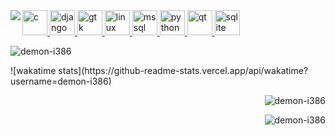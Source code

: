 <html>
  <img src="https://media.giphy.com/media/Diym3aZO1dHzO/giphy.gif" align="left">
  <a href="https://www.cprogramming.com/" target="_blank">
  <img src="https://devicons.github.io/devicon/devicon.git/icons/c/c-original.svg" alt="c" width="40" height="40"/>
  </a> <a href="https://www.djangoproject.com/" target="_blank"> <img src="https://devicons.github.io/devicon/devicon.git/icons/django/django-original.svg" alt="django" width="40" height="40"/> </a> <a href="https://www.gtk.org/" target="_blank"> <img src="https://upload.wikimedia.org/wikipedia/commons/7/71/GTK_logo.svg" alt="gtk" width="40" height="40"/> </a> <a href="https://www.linux.org/" target="_blank"> <img src="https://devicons.github.io/devicon/devicon.git/icons/linux/linux-original.svg" alt="linux" width="40" height="40"/> </a> <a href="https://www.microsoft.com/en-us/sql-server" target="_blank"> <img src="https://cdn.worldvectorlogo.com/logos/microsoft-sql-server.svg" alt="mssql" width="40" height="40"/> </a> <a href="https://www.python.org" target="_blank"> <img src="https://devicons.github.io/devicon/devicon.git/icons/python/python-original.svg" alt="python" width="40" height="40"/> </a> <a href="https://www.qt.io/" target="_blank"> <img src="https://upload.wikimedia.org/wikipedia/commons/0/0b/Qt_logo_2016.svg" alt="qt" width="40" height="40"/> </a> <a href="https://www.sqlite.org/" target="_blank"> <img src="https://www.vectorlogo.zone/logos/sqlite/sqlite-icon.svg" alt="sqlite" width="40" height="40"/> </a>
<p><img align="center" src="https://github-readme-stats.vercel.app/api/top-langs?username=demon-i386&show_icons=true&locale=en&layout=compact" alt="demon-i386" /></p>
![wakatime stats](https://github-readme-stats.vercel.app/api/wakatime?username=demon-i386)
<p>&nbsp;<img align="right" src="https://github-readme-stats.vercel.app/api?username=demon-i386&show_icons=true&locale=en" alt="demon-i386" /></p>

<p><img align="right" src="https://github-readme-streak-stats.herokuapp.com/?user=demon-i386&" alt="demon-i386" /></p>
  </body>
 </html>
<!--
**demon-i386/demon-i386** is a ✨ _special_ ✨ repository because its `README.md` (this file) appears on your GitHub profile.

Here are some ideas to get you started:

- 🔭 I’m currently working on ...
- 🌱 I’m currently learning ...
- 👯 I’m looking to collaborate on ...
- 🤔 I’m looking for help with ...
- 💬 Ask me about ...
- 📫 How to reach me: ...
- 😄 Pronouns: ...
- ⚡ Fun fact: ...
-->
